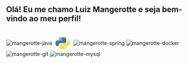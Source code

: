 ## Olá! Eu me chamo Luiz Mangerotte e seja bem-vindo ao meu perfil!

<div style="display: inline_block"><br>
  <img align="center" alt="mangerotte-java" height="40" width="50" src="https://cdn.jsdelivr.net/gh/devicons/devicon/icons/java/java-original-wordmark.svg" />
  <img align="center" alt="mangerotte-python" height="40" width="50" src="https://raw.githubusercontent.com/devicons/devicon/master/icons/python/python-original.svg">
  <img align="center" alt="mangerotte-spring" height="40" width="50" src="https://cdn.jsdelivr.net/gh/devicons/devicon/icons/spring/spring-original.svg" />
  <img align="center" alt="mangerotte-docker" height="40" width="50" src="https://cdn.jsdelivr.net/gh/devicons/devicon/icons/docker/docker-original.svg" />
  <img align="center" alt="mangerotte-git" height="40" width="50" src="https://cdn.jsdelivr.net/gh/devicons/devicon/icons/git/git-original.svg" />
  <img align="center" alt="mangerotte-mysql" height="40" width="50" src="https://cdn.jsdelivr.net/gh/devicons/devicon/icons/mysql/mysql-original-wordmark.svg" />
</div>

##
